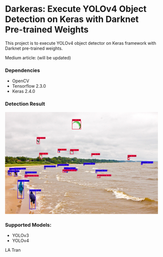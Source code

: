 # Darkeras: Execute YOLOv4 Object Detection on Keras with Darknet Pre-trained Weights

This project is to execute YOLOv4 object detector on Keras framework with Darknet pre-trained weights.

Medium article: (will be updated)

### Dependencies
- OpenCV
- Tensorflow 2.3.0
- Keras 2.4.0

### Detection Result

<img src="docs/detections.jpg" width="1200">

### Supported Models:
- YOLOv3
- YOLOv4


LA Tran
